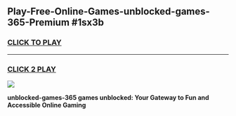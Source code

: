 
## Play-Free-Online-Games-unblocked-games-365-Premium #1sx3b
<h3>
<a href="https://premium.freeplayer.one?title=unblocked-games-365&ref=8M">CLICK TO PLAY</a></h3>
<hr>

<h3>
<a href="https://premium.freeplayer.one?title=unblocked-games-365&ref=8M">CLICK 2 PLAY</a>
  
</h3>

<a href="https://premium.freeplayer.one?title=unblocked-games-365&ref=8M"><img src="https://clearcache.store/games.png"></a>


**unblocked-games-365 games unblocked: Your Gateway to Fun and Accessible Online Gaming**
